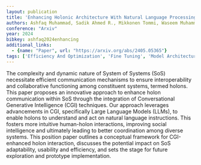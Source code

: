 ```yaml
---
layout: publication
title: 'Enhancing Holonic Architecture With Natural Language Processing For System Of Systems'
authors: Ashfaq Muhammad, Sadik Ahmed R., Mikkonen Tommi, Waseem Muhammad, Akitalo Niko M
conference: "Arxiv"
year: 2024
bibkey: ashfaq2024enhancing
additional_links:
  - {name: "Paper", url: "https://arxiv.org/abs/2405.05365"}
tags: ['Efficiency And Optimization', 'Fine Tuning', 'Model Architecture', 'RAG', 'Tools', 'Uncategorized']
---
```

The complexity and dynamic nature of System of Systems (SoS) necessitate efficient communication mechanisms to ensure interoperability and collaborative functioning among constituent systems, termed holons. This paper proposes an innovative approach to enhance holon communication within SoS through the integration of Conversational Generative Intelligence (CGI) techniques. Our approach leverages advancements in CGI, specifically Large Language Models (LLMs), to enable holons to understand and act on natural language instructions. This fosters more intuitive human-holon interactions, improving social intelligence and ultimately leading to better coordination among diverse systems. This position paper outlines a conceptual framework for CGI-enhanced holon interaction, discusses the potential impact on SoS adaptability, usability and efficiency, and sets the stage for future exploration and prototype implementation.
